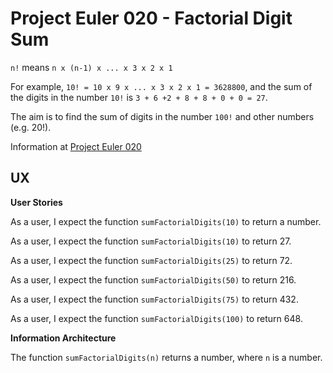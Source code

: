# Project Euler 020 - Factorial Digit Sum

`n!` means `n x (n-1) x ... x 3 x 2 x 1`

For example, `10! = 10 x 9 x ... x 3 x 2 x 1 = 3628800`, and the sum of the
digits in the number `10!` is `3 + 6 +2 + 8 + 8 + 0 + 0 = 27`.

The aim is to find the sum of digits in the number `100!` and other numbers (e.g. 20!).

Information at [Project Euler 020](https://projecteuler.net/problem=20)

## UX

**User Stories**

As a user, I expect the function `sumFactorialDigits(10)` to return a number.

As a user, I expect the function `sumFactorialDigits(10)` to return 27.

As a user, I expect the function `sumFactorialDigits(25)` to return 72.

As a user, I expect the function `sumFactorialDigits(50)` to return 216.

As a user, I expect the function `sumFactorialDigits(75)` to return 432.

As a user, I expect the function `sumFactorialDigits(100)` to return 648.

**Information Architecture**

The function `sumFactorialDigits(n)` returns a number, where `n` is a number.